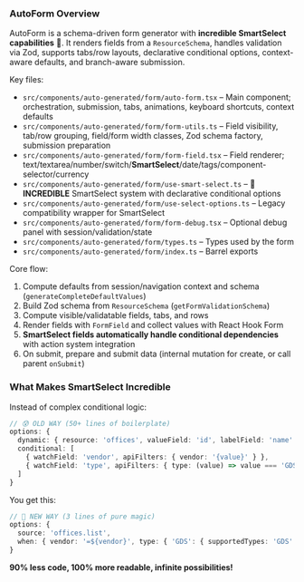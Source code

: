 ### AutoForm Overview

AutoForm is a schema-driven form generator with **incredible SmartSelect capabilities** 🚀. It renders fields from a `ResourceSchema`, handles validation via Zod, supports tabs/row layouts, declarative conditional options, context-aware defaults, and branch-aware submission.

Key files:
- `src/components/auto-generated/form/auto-form.tsx` – Main component; orchestration, submission, tabs, animations, keyboard shortcuts, context defaults
- `src/components/auto-generated/form/form-utils.ts` – Field visibility, tab/row grouping, field/form width classes, Zod schema factory, submission preparation
- `src/components/auto-generated/form/form-field.tsx` – Field renderer; text/textarea/number/switch/**SmartSelect**/date/tags/component-selector/currency
- `src/components/auto-generated/form/use-smart-select.ts` – **🚀 INCREDIBLE** SmartSelect system with declarative conditional options
- `src/components/auto-generated/form/use-select-options.ts` – Legacy compatibility wrapper for SmartSelect
- `src/components/auto-generated/form/form-debug.tsx` – Optional debug panel with session/validation/state
- `src/components/auto-generated/form/types.ts` – Types used by the form
- `src/components/auto-generated/form/index.ts` – Barrel exports

Core flow:
1) Compute defaults from session/navigation context and schema (`generateCompleteDefaultValues`)
2) Build Zod schema from `ResourceSchema` (`getFormValidationSchema`)
3) Compute visible/validatable fields, tabs, and rows
4) Render fields with `FormField` and collect values with React Hook Form
5) **SmartSelect fields automatically handle conditional dependencies** with action system integration
6) On submit, prepare and submit data (internal mutation for create, or call parent `onSubmit`)

### What Makes SmartSelect Incredible

Instead of complex conditional logic:
```typescript
// 😰 OLD WAY (50+ lines of boilerplate)
options: {
  dynamic: { resource: 'offices', valueField: 'id', labelField: 'name' },
  conditional: [
    { watchField: 'vendor', apiFilters: { vendor: '{value}' } },
    { watchField: 'type', apiFilters: { type: (value) => value === 'GDS' ? { supportedTypes: 'GDS' } : {} } }
  ]
}
```

You get this:
```typescript
// 🚀 NEW WAY (3 lines of pure magic)
options: {
  source: 'offices.list',
  when: { vendor: '=${vendor}', type: { 'GDS': { supportedTypes: 'GDS' } } }
}
```

**90% less code, 100% more readable, infinite possibilities!**


